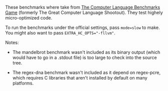 These benchmarks where take from [The Computer Language Benchmarks
Game](http://benchmarksgame.alioth.debian.org/) (formerly The Great
Computer Language Shootout). They test highely micro-optimized code.

To run the benchmarks under the official settings, pass `mode=slow` to
make. You might also want to pass `EXTRA_HC_OPTS="-fllvm"`.

Notes:

 * The mandelbrot benchmark wasn't included as its binary output
   (which would have to go in a .stdout file) is too large to check
   into the source tree.

 * The regex-dna benchmark wasn't included as it depend on regex-pcre,
   which requires C libraries that aren't installed by default on many
   platforms.
